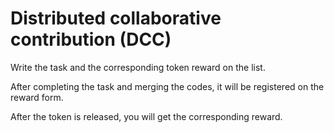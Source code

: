 # Distributed collaborative contribution (DCC)
Write the task and the corresponding token reward on the list.

After completing the task and merging the codes, it will be registered on the reward form.

After the token is released, you will get the corresponding reward.

